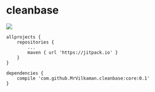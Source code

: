 # cleanbase

[![](https://jitpack.io/v/MrVilkaman/cleanbase.svg)](https://jitpack.io/#MrVilkaman/cleanbase)

```
allprojects {
	repositories {
		...
		maven { url 'https://jitpack.io' }
	}
}
```
```
dependencies {
    compile 'com.github.MrVilkaman.cleanbase:core:0.1'
}
```
